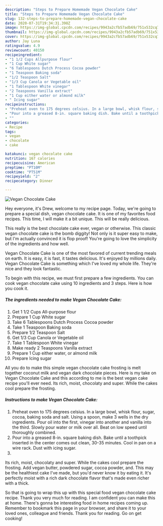 ```yaml
---
description: "Steps to Prepare Homemade Vegan Chocolate Cake"
title: "Steps to Prepare Homemade Vegan Chocolate Cake"
slug: 132-steps-to-prepare-homemade-vegan-chocolate-cake
date: 2020-07-31T19:34:31.398Z
image: https://img-global.cpcdn.com/recipes/9943a2cfb57adb69/751x532cq70/vegan-chocolate-cake-recipe-main-photo.jpg
thumbnail: https://img-global.cpcdn.com/recipes/9943a2cfb57adb69/751x532cq70/vegan-chocolate-cake-recipe-main-photo.jpg
cover: https://img-global.cpcdn.com/recipes/9943a2cfb57adb69/751x532cq70/vegan-chocolate-cake-recipe-main-photo.jpg
author: Jay Luna
ratingvalue: 4.9
reviewcount: 40150
recipeingredient:
- "1 1/2 Cups Allpurpose flour"
- "1 Cup White sugar"
- "6 Tablespoons Dutch Process Cocoa powder"
- "1 Teaspoon Baking soda"
- "1/2 Teaspoon Salt"
- "1/3 Cup Canola or Vegetable oil"
- "1 Tablespoon White vinegar"
- "2 Teaspoons Vanilla extract"
- "1 Cup either water or almond milk"
- " Icing sugar"
recipeinstructions:
- "Preheat oven to 175 degrees celsius. In a large bowl, whisk flour, sugar, cocoa, baking soda and salt. Using a spoon, make 3 wells in the dry ingredients. Pour oil into the first, vinegar into another and vanilla into the third. Slowly pour water or milk over all. Beat on low speed until thoroughly combined."
- "Pour into a greased 8-in. square baking dish. Bake until a toothpick inserted in the center comes out clean, 30-35 minutes. Cool in pan on a wire rack. Dust with icing sugar."
- ""
categories:
- Recipe
tags:
- vegan
- chocolate
- cake

katakunci: vegan chocolate cake 
nutrition: 167 calories
recipecuisine: American
preptime: "PT10M"
cooktime: "PT51M"
recipeyield: "2"
recipecategory: Dinner

---
```



![Vegan Chocolate Cake](https://img-global.cpcdn.com/recipes/9943a2cfb57adb69/751x532cq70/vegan-chocolate-cake-recipe-main-photo.jpg)

Hey everyone, it's Drew, welcome to my recipe page. Today, we're going to prepare a special dish, vegan chocolate cake. It is one of my favorites food recipes. This time, I will make it a bit unique. This will be really delicious.

This really is the best chocolate cake ever, vegan or otherwise. This classic vegan chocolate cake is the bomb diggity! Not only is it super easy to make, but I&#39;m actually convinced it is flop proof! You&#39;re going to love the simplicity of the ingredients and how well.

Vegan Chocolate Cake is one of the most favored of current trending meals on earth. It is easy, it is fast, it tastes delicious. It's enjoyed by millions daily. Vegan Chocolate Cake is something which I've loved my whole life. They're nice and they look fantastic.


To begin with this recipe, we must first prepare a few ingredients. You can cook vegan chocolate cake using 10 ingredients and 3 steps. Here is how you cook it.

<!--inarticleads1-->

##### The ingredients needed to make Vegan Chocolate Cake:

1. Get 1 1/2 Cups All-purpose flour
1. Prepare 1 Cup White sugar
1. Take 6 Tablespoons Dutch Process Cocoa powder
1. Take 1 Teaspoon Baking soda
1. Prepare 1/2 Teaspoon Salt
1. Get 1/3 Cup Canola or Vegetable oil
1. Take 1 Tablespoon White vinegar
1. Make ready 2 Teaspoons Vanilla extract
1. Prepare 1 Cup either water, or almond milk
1. Prepare  Icing sugar


All you do to make this simple vegan chocolate cake frosting is melt together coconut milk and vegan dark chocolate pieces. Here is my take on Vegan Chocolate Cake and this according to me is the best vegan cake recipe you&#39;ll ever need. Its rich, moist, chocolaty and super. While the cakes cool prepare the frosting. 

<!--inarticleads2-->

##### Instructions to make Vegan Chocolate Cake:

1. Preheat oven to 175 degrees celsius. In a large bowl, whisk flour, sugar, cocoa, baking soda and salt. Using a spoon, make 3 wells in the dry ingredients. Pour oil into the first, vinegar into another and vanilla into the third. Slowly pour water or milk over all. Beat on low speed until thoroughly combined.
1. Pour into a greased 8-in. square baking dish. Bake until a toothpick inserted in the center comes out clean, 30-35 minutes. Cool in pan on a wire rack. Dust with icing sugar.
1. 


Its rich, moist, chocolaty and super. While the cakes cool prepare the frosting. Add vegan butter, powdered sugar, cocoa powder, and. This may be the healthiest cake I&#39;ve made, but you&#39;d never know it by eating it. It&#39;s perfectly moist with a rich dark chocolate flavor that&#39;s made even richer with a thick. 

So that is going to wrap this up with this special food vegan chocolate cake recipe. Thank you very much for reading. I am confident you can make this at home. There's gonna be interesting food in home recipes coming up. Remember to bookmark this page in your browser, and share it to your loved ones, colleague and friends. Thank you for reading. Go on get cooking!
